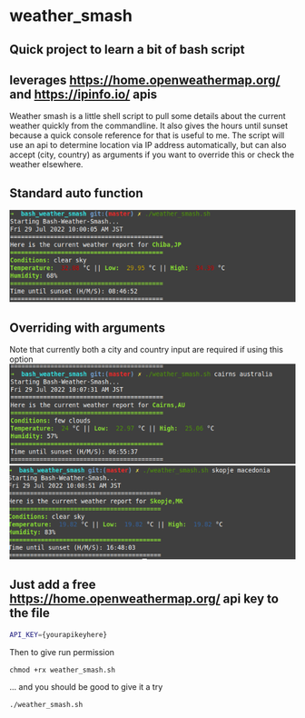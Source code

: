 # weather_smash
## Quick project to learn a bit of bash script 
## leverages https://home.openweathermap.org/ and https://ipinfo.io/ apis

Weather smash is a little shell script to pull some details about the current weather quickly from the commandline. It also gives the
hours until sunset because a quick console reference for that is useful to me. The script will use an api to determine location via IP address
automatically, but can also accept (city, country) as arguments if you want to override this or check the weather elsewhere.

## Standard auto function
![alt text here](https://github.com/Jimreed91/weather_smash/blob/6cbebf116daf96bda4f936207b84bc7c50a319b6/demo_images/auto_chiba.png)
## Overriding with arguments
Note that currently both a city and country input are required if using this option
![alt text here](https://github.com/Jimreed91/weather_smash/blob/6cbebf116daf96bda4f936207b84bc7c50a319b6/demo_images/cairns.png)
![alt text here](https://github.com/Jimreed91/weather_smash/blob/6cbebf116daf96bda4f936207b84bc7c50a319b6/demo_images/skopje.png)

## Just add a free https://home.openweathermap.org/ api key to the file
``` bash
API_KEY={yourapikeyhere}
```
Then to give run permission
``` shell
chmod +rx weather_smash.sh
```
... and you should be good to give it a try

```
./weather_smash.sh
```
